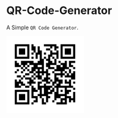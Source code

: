 # QR-Code-Generator

A Simple `QR Code Generator`.

<p align="left"> <a href="#"><img width="40%" height="40%" src="https://github.com/sayedanowar/QR-Code-Generator/blob/main/Icon/QR%20Code.svg"/></a> </p>
